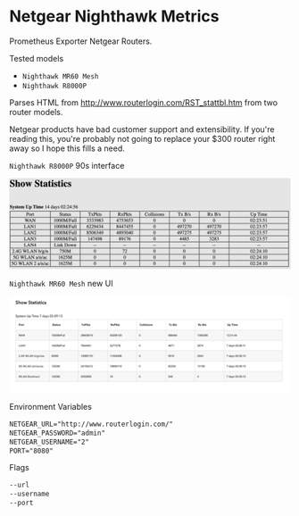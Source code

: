 # Netgear Nighthawk Metrics

Prometheus Exporter Netgear Routers.

Tested models
- `Nighthawk MR60 Mesh`
- `Nighthawk R8000P`

Parses HTML from http://www.routerlogin.com/RST_stattbl.htm from two router models.

Netgear products have bad customer support and extensibility. If you're reading this, you're probably not going to replace your $300 router right away so I hope this fills a need.

`Nighthawk R8000P` 90s interface

![R8000P](./refrence/R8000P.png)

`Nighthawk MR60 Mesh` new UI

![MR60](./refrence/MR60.png)


Environment Variables
```
NETGEAR_URL="http://www.routerlogin.com/"
NETGEAR_PASSWORD="admin"
NETGEAR_USERNAME="2"
PORT="8080"
```

Flags
```
--url
--username
--port
```
